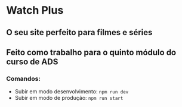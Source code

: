 # Watch Plus
## O seu site perfeito para filmes e séries

## Feito como trabalho para o quinto módulo do curso de ADS
### Comandos:
- Subir em modo desenvolvimento: ```npm run dev```
- Subir em modo de produção: ```npm run start```